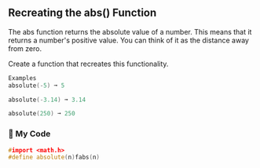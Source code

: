 ## Recreating the abs() Function

The abs function returns the absolute value of a number. This means that it returns a number's positive value. You can think of it as the distance away from zero.

Create a function that recreates this functionality.
```c++
Examples
absolute(-5) ➞ 5

absolute(-3.14) ➞ 3.14

absolute(250) ➞ 250
```
### :palm_tree: My Code
```c++
#import <math.h>
#define absolute(n)fabs(n)
```
